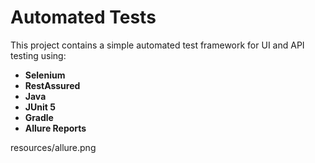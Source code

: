# Automated Tests

This project contains a simple automated test framework for UI and API testing using:

- **Selenium**
- **RestAssured**
- **Java**
- **JUnit 5**
- **Gradle**
- **Allure Reports**


resources/allure.png
